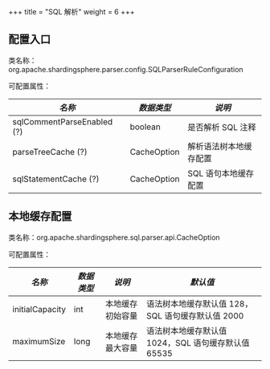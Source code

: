+++
title = "SQL 解析"
weight = 6
+++

## 配置入口

类名称：org.apache.shardingsphere.parser.config.SQLParserRuleConfiguration

可配置属性：

| *名称*                       | *数据类型*        | *说明*               |
|-----------------------------|-------------------|---------------------|
| sqlCommentParseEnabled (?)  | boolean           | 是否解析 SQL 注释     |
| parseTreeCache (?)          | CacheOption       | 解析语法树本地缓存配置  |
| sqlStatementCache (?)       | CacheOption       | SQL 语句本地缓存配置    |

## 本地缓存配置

类名称：org.apache.shardingsphere.sql.parser.api.CacheOption

可配置属性：

| *名称*                    | *数据类型*   | *说明*                                       | *默认值*                                    |
|-------------------------|-------------|---------------------------------------------|--------------------------------------------|
| initialCapacity         | int         | 本地缓存初始容量                               | 语法树本地缓存默认值 128，SQL 语句缓存默认值 2000   |
| maximumSize             | long        | 本地缓存最大容量                               | 语法树本地缓存默认值 1024，SQL 语句缓存默认值 65535 |

